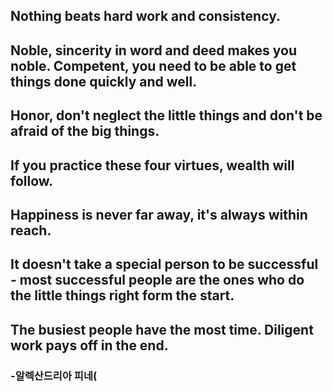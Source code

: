## Nothing beats hard work and consistency.

## Noble, sincerity in word and deed makes you noble. Competent, you need to be able to get things done quickly and well.

## Honor, don't neglect the little things and don't be afraid of the big things.

## If you practice these four virtues, wealth will follow.

## Happiness is never far away, it's always within reach.

## It doesn't take a special person to be successful - most successful people are the ones who do the little things right form the start.

## The busiest people have the most time. Diligent work pays off in the end.

### -알렉산드리아 피네(
